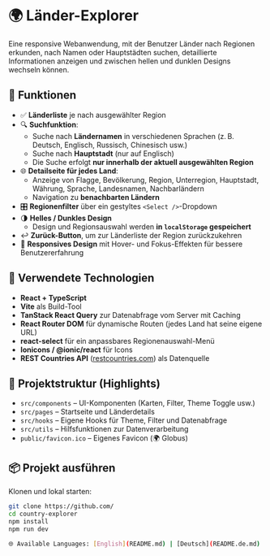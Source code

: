 # 🌍 Länder-Explorer

Eine responsive Webanwendung, mit der Benutzer Länder nach Regionen erkunden, nach Namen oder Hauptstädten suchen, detaillierte Informationen anzeigen und zwischen hellen und dunklen Designs wechseln können.

## 🚀 Funktionen

- ✅ **Länderliste** je nach ausgewählter Region
- 🔍 **Suchfunktion**:
  - Suche nach **Ländernamen** in verschiedenen Sprachen (z. B. Deutsch, Englisch, Russisch, Chinesisch usw.)
  - Suche nach **Hauptstadt** (nur auf Englisch)
  - Die Suche erfolgt **nur innerhalb der aktuell ausgewählten Region**
- 🌐 **Detailseite für jedes Land**:
  - Anzeige von Flagge, Bevölkerung, Region, Unterregion, Hauptstadt, Währung, Sprache, Landesnamen, Nachbarländern
  - Navigation zu **benachbarten Ländern**
- 🎛️ **Regionenfilter** über ein gestyltes `<Select />`-Dropdown
- 🌗 **Helles / Dunkles Design**
  - Design und Regionsauswahl werden **in `localStorage` gespeichert**
- ↩️ **Zurück-Button**, um zur Länderliste der Region zurückzukehren
- 📱 **Responsives Design** mit Hover- und Fokus-Effekten für bessere Benutzererfahrung

## 🧩 Verwendete Technologien

- **React + TypeScript**
- **Vite** als Build-Tool
- **TanStack React Query** zur Datenabfrage vom Server mit Caching
- **React Router DOM** für dynamische Routen (jedes Land hat seine eigene URL)
- **react-select** für ein anpassbares Regionenauswahl-Menü
- **Ionicons / @ionic/react** für Icons
- **REST Countries API** ([restcountries.com](https://restcountries.com/v3.1)) als Datenquelle

## 📂 Projektstruktur (Highlights)

- `src/components` – UI-Komponenten (Karten, Filter, Theme Toggle usw.)
- `src/pages` – Startseite und Länderdetails
- `src/hooks` – Eigene Hooks für Theme, Filter und Datenabfrage
- `src/utils` – Hilfsfunktionen zur Datenverarbeitung
- `public/favicon.ico` – Eigenes Favicon (🌍 Globus)

## 📦 Projekt ausführen

Klonen und lokal starten:

```bash
git clone https://github.com/
cd country-explorer
npm install
npm run dev

🌐 Available Languages: [English](README.md) | [Deutsch](README.de.md) | [Русский](README.ru.md)